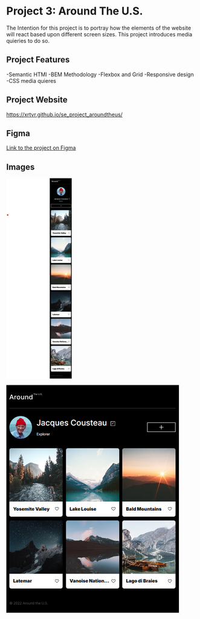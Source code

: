 # Project 3: Around The U.S.
The Intention for this project is to portray how the elements of the website will react based upon different screen sizes. This project introduces media quieries to do so.

## Project Features
-Semantic HTMl
-BEM Methodology
-Flexbox and Grid
-Responsive design
-CSS media quieres

## Project Website
https://xrtvr.github.io/se_project_aroundtheus/

## Figma
[Link to the project on Figma](https://www.figma.com/file/Es8zZP3ARGH9JGcw60i3OD/Sprint-3_-Around-the-US?type=design&node-id=0%3A1&mode=design&t=EfVpDga9MFR5QfmQ-1)

## Images
![320px](image-1.png)

![1440px](image-2.png)
